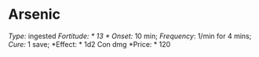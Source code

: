 ﻿---
name: Arsenic
type: ingested
fortitude: 13
onset: 10 min
frequency: 1/min for 4 mins
effect:
  "1d2 Con dmg"
cure: 1 save
price: 120
---

# Arsenic
 *Type:* ingested
*Fortitude: * 13 * Onset:* 10 min;  *Frequency*: 1/min for 4 mins;  *Cure:* 1 save; 
*Effect: * 1d2 Con dmg
*Price: * 120